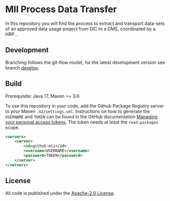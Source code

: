 # MII Process Data Transfer

In this repository you will find the process to extract and transport data-sets of an approved data usage project from DIC to a DMS, coordinated by a HRP.
.

## Development
Branching follows the git-flow model, for the latest development version see branch [develop](https://github.com/medizininformatik-initiative/mii-process-data-transfer/tree/develop).

## Build

Prerequisite: Java 17, Maven >= 3.6

To use this repository in your code, add the Github Package Registry server to your Maven `.m2/settings.xml`. Instructions on how to generate the `USERNAME` and `TOKEN` can be found in the GitHub documentation [Managing your personal access tokens](https://docs.github.com/en/authentication/keeping-your-account-and-data-secure/managing-your-personal-access-tokens). The token needs at least the `read:packages` scope.

```xml
<servers>
    <server>
        <id>github-mii</id>
        <username>USERNAME</username>
        <password>TOKEN</password>
    </server>
</servers>
```

## License
All code is published under the [Apache-2.0 License](LICENSE).
